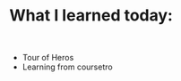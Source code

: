 <h1>What I learned today:</h1>
<br>
<ul>
<li>Tour of Heros</li>
<li>Learning from coursetro</li>
</ul>
